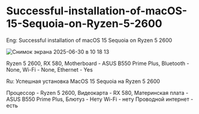 # Successful-installation-of-macOS-15-Sequoia-on-Ryzen-5-2600

Eng:
Successful installation of macOS 15 Sequoia on Ryzen 5 2600


![Снимок экрана 2025-06-30 в 10 18 13](https://github.com/user-attachments/assets/72062298-2ff3-4e90-9b23-e9622f60fa7f)

















 





Ryzen 5 2600,
 RX 580,
 Motherboard - ASUS B550 Prime Plus,
 Bluetooth -  None,
 Wi-Fi - None,
 Ethernet - Yes
 


Ru:
Успешная установка MacOS 15 Sequoia на Ryzen 5 2600


Процессор - Ryzen 5 2600,
 Видеокарта - RX 580,
 Материнская плата - ASUS B550 Prime Plus,
 Блютуз - Нету
 Wi-Fi - нету
 Проводной интернет - есть

